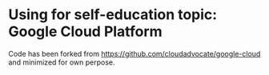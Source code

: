 # Using for self-education topic: Google Cloud Platform
Code has been forked from https://github.com/cloudadvocate/google-cloud and minimized for own perpose. 
